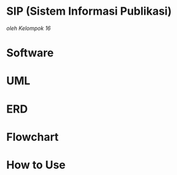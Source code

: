 # SIP (Sistem Informasi Publikasi)
*oleh Kelompok 16*

# Software

# UML

# ERD

# Flowchart

# How to Use
